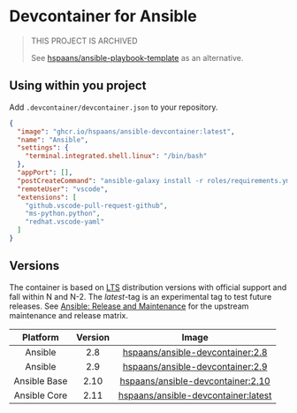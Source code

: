 # Devcontainer for Ansible

> THIS PROJECT IS ARCHIVED
>
> See [hspaans/ansible-playbook-template](https://github.com/hspaans/ansible-playbook-template) as an alternative.
> 
## Using within you project

Add `.devcontainer/devcontainer.json` to your repository.

```json
{
  "image": "ghcr.io/hspaans/ansible-devcontainer:latest",
  "name": "Ansible",
  "settings": {
    "terminal.integrated.shell.linux": "/bin/bash"
  },
  "appPort": [],
  "postCreateCommand": "ansible-galaxy install -r roles/requirements.yml",
  "remoteUser": "vscode",
  "extensions": [
    "github.vscode-pull-request-github",
    "ms-python.python",
    "redhat.vscode-yaml"
  ]
}
```

## Versions

The container is based on [LTS](https://en.wikipedia.org/wiki/Long-term_support) distribution versions with official support and fall within N and N-2. The *latest*-tag is an experimental tag to test future releases. See [Ansible: Release and Maintenance](ansible-releases) for the upstream maintenance and release matrix.

| Platform     | Version | Image                                                             |
|:------------:|:-------:|:-----------------------------------------------------------------:|
| Ansible      | 2.8     | [hspaans/ansible-devcontainer:2.8][ansible-devcontainer:2.8]       |
| Ansible      | 2.9     | [hspaans/ansible-devcontainer:2.9][ansible-devcontainer:2.9]       |
| Ansible Base | 2.10    | [hspaans/ansible-devcontainer:2.10][ansible-devcontainer:2.10]     |
| Ansible Core | 2.11    | [hspaans/ansible-devcontainer:latest][ansible-devcontainer:latest] |

[ansible]: https://github.com/ansible/ansible
[ansible-releases]: https://docs.ansible.com/ansible/devel/reference_appendices/release_and_maintenance.html
[molecule]: https://github.com/ansible-community/molecule
[ansible-devcontainer:latest]: ghcr.io/hspaans/ansible-devcontainer:latest
[ansible-devcontainer:2.8]: ghcr.io/hspaans/ansible-devcontainer:2.8
[ansible-devcontainer:2.9]: ghcr.io/hspaans/ansible-devcontainer:2.9
[ansible-devcontainer:2.10]: ghcr.io/hspaans/ansible-devcontainer:2.10
